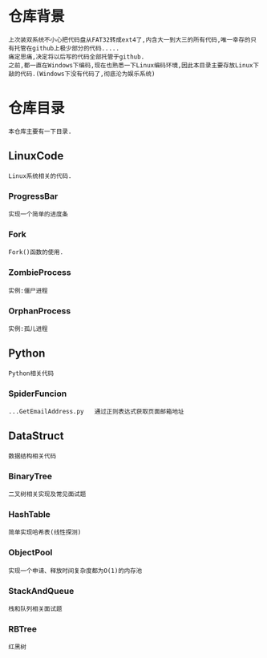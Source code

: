 # 仓库背景
	上次装双系统不小心把代码盘从FAT32转成ext4了,内含大一到大三的所有代码,唯一幸存的只有托管在github上极少部分的代码.....
	痛定思痛,决定将以后写的代码全部托管于github.
	之前,都一直在Windows下编码,现在也熟悉一下Linux编码环境,因此本目录主要存放Linux下敲的代码.(Windows下没有代码了,彻底沦为娱乐系统)
# 仓库目录
	本仓库主要有一下目录.
## LinuxCode
	Linux系统相关的代码.
### ProgressBar
	实现一个简单的进度条
### Fork
	Fork()函数的使用.
### ZombieProcess
	实例:僵尸进程
### OrphanProcess
	实例:孤儿进程
## Python
	Python相关代码
### SpiderFuncion
	...GetEmailAddress.py	通过正则表达式获取页面邮箱地址
## DataStruct
	数据结构相关代码
### BinaryTree
	二叉树相关实现及常见面试题
### HashTable
	简单实现哈希表(线性探测)
### ObjectPool
	实现一个申请、释放时间复杂度都为O(1)的内存池
### StackAndQueue
	栈和队列相关面试题
### RBTree
	红黑树
